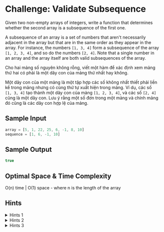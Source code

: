 # Challenge: Validate Subsequence

Given two non-empty arrays of integers, write a function that determines whether the second array is a subsequence of the first one.

A subsequence of an array is a set of numbers that aren't necessarily adjacent in the array but that are in the same order as they appear in the array. For instance, the numbers `[1, 3, 4]` form a subsequence of the array `[1, 2, 3, 4]`, and so do the numbers `[2, 4]`. Note that a single number in an array and the array itself are both valid subsequences of the array.

Cho hai mảng số nguyên không rỗng, viết một hàm để xác định xem mảng thứ hai có phải là một dãy con của mảng thứ nhất hay không.

Một dãy con của một mảng là một tập hợp các số không nhất thiết phải liền kề trong mảng nhưng có cùng thứ tự xuất hiện trong mảng. Ví dụ, các số `[1, 3, 4]` tạo thành một dãy con của mảng `[1, 2, 3, 4]`, và các số `[2, 4]` cũng là một dãy con. Lưu ý rằng một số đơn trong một mảng và chính mảng đó cũng là các dãy con hợp lệ của mảng.

## Sample Input

```js
array = [5, 1, 22, 25, 6, -1, 8, 10]
sequence = [1, 6, -1, 10]
```

## Sample Output

```js
true
```

## Optimal Space & Time Complexity

O(n) time | O(1) space - where n is the length of the array

## Hints

<details>
  <summary>Hints 1</summary>
  You can solve this question by iterating through the main input array once.
</details>

<details>
  <summary>Hints 2</summary>
  Iterate through the main array, and look for the first integer in the potential subsequence. If you find that integer, keep on iterating through the main array, but now look for the second integer in the potential subsequence. Continue this process until you either find every integer in the potential subsequence or you reach the end of the main array.
</details>

<details>
  <summary>Hints 3</summary>
  To actually implement what Hint #2 describes, you'll have to declare a variable holding your position in the potential subsequence. At first, this position will be the 0th index in the sequence; as you find the sequence's integers in the main array, you'll increment the position variable until you reach the end of the sequence.
</details>
